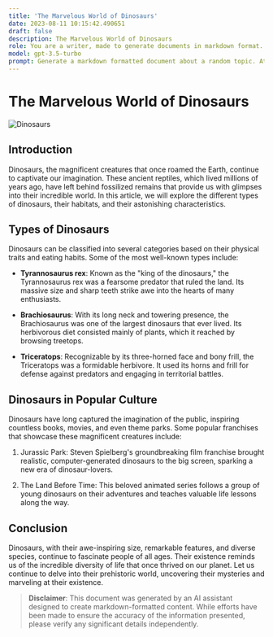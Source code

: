 ```yaml
---
title: 'The Marvelous World of Dinosaurs'
date: 2023-08-11 10:15:42.490651
draft: false
description: The Marvelous World of Dinosaurs
role: You are a writer, made to generate documents in markdown format. It is very important that all of the documents you generate are in valid markdown format.
model: gpt-3.5-turbo
prompt: Generate a markdown formatted document about a random topic. At the bottom, include a disclaimer explaining that the document was generated by you. The first line of the document should be the title. Make sure that the entire document is in proper markdown format, using a mix of various tags to make the document visually appealing.
---
```


# The Marvelous World of Dinosaurs

![Dinosaurs](https://images.unsplash.com/photo-1551218808-94a3e59be54e)

## Introduction

Dinosaurs, the magnificent creatures that once roamed the Earth, continue to captivate our imagination. These ancient reptiles, which lived millions of years ago, have left behind fossilized remains that provide us with glimpses into their incredible world. In this article, we will explore the different types of dinosaurs, their habitats, and their astonishing characteristics.

## Types of Dinosaurs

Dinosaurs can be classified into several categories based on their physical traits and eating habits. Some of the most well-known types include:

- **Tyrannosaurus rex**: Known as the "king of the dinosaurs," the Tyrannosaurus rex was a fearsome predator that ruled the land. Its massive size and sharp teeth strike awe into the hearts of many enthusiasts.

- **Brachiosaurus**: With its long neck and towering presence, the Brachiosaurus was one of the largest dinosaurs that ever lived. Its herbivorous diet consisted mainly of plants, which it reached by browsing treetops.

- **Triceratops**: Recognizable by its three-horned face and bony frill, the Triceratops was a formidable herbivore. It used its horns and frill for defense against predators and engaging in territorial battles.

## Dinosaurs in Popular Culture

Dinosaurs have long captured the imagination of the public, inspiring countless books, movies, and even theme parks. Some popular franchises that showcase these magnificent creatures include:

1. Jurassic Park: Steven Spielberg's groundbreaking film franchise brought realistic, computer-generated dinosaurs to the big screen, sparking a new era of dinosaur-lovers.

2. The Land Before Time: This beloved animated series follows a group of young dinosaurs on their adventures and teaches valuable life lessons along the way.

## Conclusion

Dinosaurs, with their awe-inspiring size, remarkable features, and diverse species, continue to fascinate people of all ages. Their existence reminds us of the incredible diversity of life that once thrived on our planet. Let us continue to delve into their prehistoric world, uncovering their mysteries and marveling at their existence.

> **Disclaimer**: This document was generated by an AI assistant designed to create markdown-formatted content. While efforts have been made to ensure the accuracy of the information presented, please verify any significant details independently.